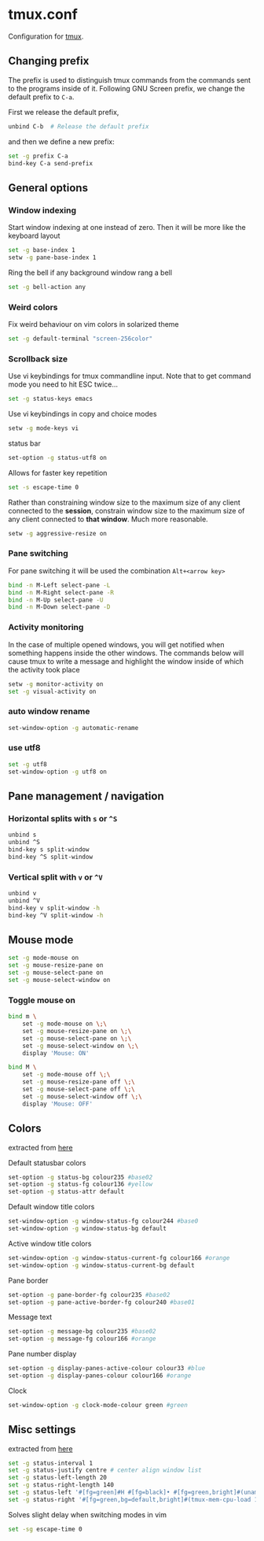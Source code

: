 # tmux.conf
Configuration for [tmux](http://tmux.sourceforge.net/).

## Changing  prefix
The prefix is used to distinguish tmux commands from the commands sent to the programs inside of it. Following GNU Screen prefix, we change the default prefix to `C-a`.

First we release the default prefix,
```sh
unbind C-b  # Release the default prefix
```
and then we define a new prefix:
```sh
set -g prefix C-a
bind-key C-a send-prefix
```

## General options
### Window indexing
Start window indexing at one instead of zero. Then it will be more like the keyboard layout
```sh
set -g base-index 1
setw -g pane-base-index 1
```

Ring the bell if any background window rang a bell
```sh
set -g bell-action any
```

### Weird colors
Fix weird behaviour on vim colors in solarized theme
```sh
set -g default-terminal "screen-256color"
```
### Scrollback size
Use vi keybindings for tmux commandline input.
Note that to get command mode you need to hit ESC twice&#x2026;
```sh
set -g status-keys emacs
```

Use vi keybindings in copy and choice modes
```sh
setw -g mode-keys vi
```

status bar
```sh
set-option -g status-utf8 on
```

Allows for faster key repetition
```sh
set -s escape-time 0
```

Rather than constraining window size to the maximum size of any client connected to the **session**, constrain window size to the maximum size of any client connected to **that window**. Much more reasonable.
```sh
setw -g aggressive-resize on
```

### Pane switching

For pane switching it will be used the combination `Alt+<arrow key>`
```sh
bind -n M-Left select-pane -L
bind -n M-Right select-pane -R
bind -n M-Up select-pane -U
bind -n M-Down select-pane -D
```

### Activity monitoring

In the case of multiple opened windows, you will get notified when something happens inside the other windows. The commands below will cause tmux to write a message and highlight the window inside of which the activity took place
```sh
setw -g monitor-activity on
set -g visual-activity on
```

### auto window rename
```sh
set-window-option -g automatic-rename
```

### use utf8
```sh
set -g utf8
set-window-option -g utf8 on
```

## Pane management / navigation

### Horizontal splits with `s` or `^S`
```sh
unbind s
unbind ^S
bind-key s split-window
bind-key ^S split-window
```

### Vertical split with `v` or `^V`
```sh
unbind v
unbind ^V
bind-key v split-window -h
bind-key ^V split-window -h
```

## Mouse mode
```sh
set -g mode-mouse on
set -g mouse-resize-pane on
set -g mouse-select-pane on
set -g mouse-select-window on
```

### Toggle mouse on
```sh
bind m \
    set -g mode-mouse on \;\
    set -g mouse-resize-pane on \;\
    set -g mouse-select-pane on \;\
    set -g mouse-select-window on \;\
    display 'Mouse: ON'

bind M \
    set -g mode-mouse off \;\
    set -g mouse-resize-pane off \;\
    set -g mouse-select-pane off \;\
    set -g mouse-select-window off \;\
    display 'Mouse: OFF'
```
## Colors

extracted from [here](<https://github.com/seebi/tmux-colors-solarized/blob/master/tmuxcolors-256.conf>)

Default statusbar colors
```sh
set-option -g status-bg colour235 #base02
set-option -g status-fg colour136 #yellow
set-option -g status-attr default
```

Default window title colors
```sh
set-window-option -g window-status-fg colour244 #base0
set-window-option -g window-status-bg default
```
Active window title colors
```sh
set-window-option -g window-status-current-fg colour166 #orange
set-window-option -g window-status-current-bg default
```
Pane border
```sh
set-option -g pane-border-fg colour235 #base02
set-option -g pane-active-border-fg colour240 #base01
```

Message text
```sh
set-option -g message-bg colour235 #base02
set-option -g message-fg colour166 #orange
```

Pane number display
```sh
set-option -g display-panes-active-colour colour33 #blue
set-option -g display-panes-colour colour166 #orange
```

Clock
```sh
set-window-option -g clock-mode-colour green #green
```

## Misc settings

extracted from [here](<https://github.com/tony/tmux-config>)
```sh
set -g status-interval 1
set -g status-justify centre # center align window list
set -g status-left-length 20
set -g status-right-length 140
set -g status-left '#[fg=green]#H #[fg=black]• #[fg=green,bright]#(uname -r | cut -c 1-6)#[default]'
set -g status-right '#[fg=green,bg=default,bright]#(tmux-mem-cpu-load 1) #[fg=red,dim,bg=default]#(uptime | cut -f 4-5 -d " " | cut -f 1 -d ",") #[fg=white,bg=default]%a%l:%M:%S %p#[default] #[fg=blue]%Y-%m-%d'
```
Solves slight delay when switching modes in vim
```sh
set -sg escape-time 0
```